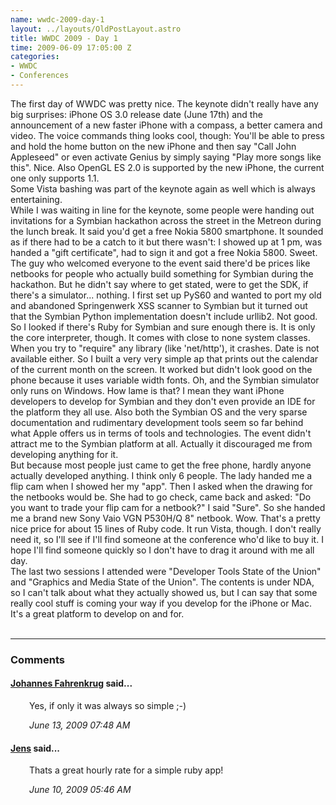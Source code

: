 ```yaml
--- 
name: wwdc-2009-day-1
layout: ../layouts/OldPostLayout.astro
title: WWDC 2009 - Day 1
time: 2009-06-09 17:05:00 Z
categories: 
- WWDC
- Conferences
---
```

<div>The first day of WWDC was pretty nice. The keynote didn't really have any big surprises: iPhone OS 3.0 release date (June 17th) and the announcement of a new faster iPhone with a compass, a better camera and video. The voice commands thing looks cool, though: You'll be able to press and hold the home button on the new iPhone and then say "Call John Appleseed" or even activate Genius by simply saying "Play more songs like this". Nice. Also OpenGL ES 2.0 is supported by the new iPhone, the current one only supports 1.1.</div><div>
</div><div>Some Vista bashing was part of the keynote again as well which is always entertaining.</div><div>
</div><div>While I was waiting in line for the keynote, some people were handing out invitations for a Symbian hackathon across the street in the Metreon during the lunch break. It said you'd get a free Nokia 5800 smartphone. It sounded as if there had to be a catch to it but there wasn't: I showed up at 1 pm, was handed a "gift certificate", had to sign it and got a free Nokia 5800. Sweet. The guy who welcomed everyone to the event said there'd be prices like netbooks for people who actually build something for Symbian during the hackathon. But he didn't say where to get stated, were to get the SDK, if there's a simulator... nothing. I first set up PyS60 and wanted to port my old and abandoned Springenwerk XSS scanner to Symbian but it turned out that the Symbian Python implementation doesn't include urllib2. Not good.</div><div>
</div><div>So I looked if there's Ruby for Symbian and sure enough there is. It is only the core interpreter, though. It comes with close to none system classes. When you try to "require" any library (like 'net/http'), it crashes. Date is not available either. So I built a very very simple ap that prints out the calendar of the current month on the screen. It worked but didn't look good on the phone because it uses variable width fonts. Oh, and the Symbian simulator only runs on Windows. How lame is that? I mean they want iPhone developers to develop for Symbian and they don't even provide an IDE for the platform they all use. Also both the Symbian OS and the very sparse documentation and rudimentary development tools seem so far behind what Apple offers us in terms of tools and technologies. The event didn't attract me to the Symbian platform at all. Actually it discouraged me from developing anything for it.</div><div>
</div><div>But because most people just came to get the free phone, hardly anyone actually developed anything. I think only 6 people. The lady handed me a flip cam when I showed her my "app". Then I asked when the drawing for the netbooks would be. She had to go check, came back and asked: "Do you want to trade your flip cam for a netbook?" I said "Sure". So she handed me a brand new Sony Vaio VGN P530H/Q 8" netbook. Wow. That's a pretty nice price for about 15 lines of Ruby code. It run Vista, though. I don't really need it, so I'll see if I'll find someone at the conference who'd like to buy it. I hope I'll find someone quickly so I don't have to drag it around with me all day.</div><div>
</div><div>The last two sessions I attended were "Developer Tools State of the Union" and "Graphics and Media State of the Union". The contents is under NDA, so I can't talk about what they actually showed us, but I can say that some really cool stuff is coming your way if you develop for the iPhone or Mac. It's a great platform to develop on and for.</div>
<br/><hr/><h3>Comments</h3>
<div class="swcomment"><h4><a href="http://www.blogger.com/profile/06650223978538123548">Johannes Fahrenkrug</a> said...</h4>
<p style="margin-left: 30px">Yes, if only it was always so simple ;-)</p>
<em class="swlightgray" style="margin-left: 30px">June 13, 2009 07:48 AM</em></div>
<div class="swcomment"><h4><a href="http://www.jensjaeger.com">Jens</a> said...</h4>
<p style="margin-left: 30px">Thats a great hourly rate for a simple ruby app!</p>
<em class="swlightgray" style="margin-left: 30px">June 10, 2009 05:46 AM</em></div>
